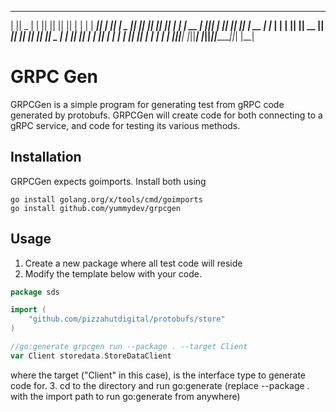  _______  ______    _______  _______  _______  _______  __    _ 
|       ||    _ |  |       ||       ||       ||       ||  |  | |
|    ___||   | ||  |    _  ||       ||    ___||    ___||   |_| |
|   | __ |   |_||_ |   |_| ||       ||   | __ |   |___ |       |
|   ||  ||    __  ||    ___||      _||   ||  ||    ___||  _    |
|   |_| ||   |  | ||   |    |     |_ |   |_| ||   |___ | | |   |
|_______||___|  |_||___|    |_______||_______||_______||_|  |__|

# GRPC Gen

GRPCGen is a simple program for generating test from gRPC code generated by protobufs. 
GRPCGen will create code for both connecting to a gRPC service, and code for testing its various methods.

## Installation
GRPCGen expects goimports. Install both using 
```
go install golang.org/x/tools/cmd/goimports
go install github.com/yummydev/grpcgen
```

## Usage
1. Create a new package where all test code will reside
2. Modify the template below with your code.

```go
package sds

import (
	"github.com/pizzahutdigital/protobufs/store"
)

//go:generate grpcgen run --package . --target Client
var Client storedata.StoreDataClient
```
where the target ("Client" in this case), is the interface type to generate code for.
3. cd to the directory and run go:generate (replace --package . with the import path to run go:generate from anywhere)

